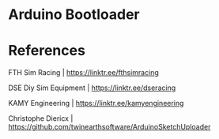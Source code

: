 # Arduino Bootloader


# References

FTH Sim Racing | https://linktr.ee/fthsimracing 

DSE Diy Sim Equipment | https://linktr.ee/dseracing

KAMY Engineering | https://linktr.ee/kamyengineering

Christophe Diericx | https://github.com/twinearthsoftware/ArduinoSketchUploader
